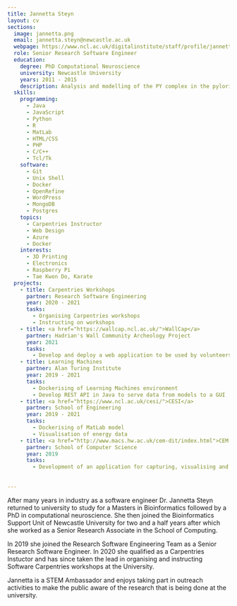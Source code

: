 ```yaml
---
title: Jannetta Steyn
layout: cv
sections:
  image: jannetta.png
  email: jannetta.steyn@newcastle.ac.uk
  webpage: https://www.ncl.ac.uk/digitalinstitute/staff/profile/jannettasteyn.html
  role: Senior Research Software Engineer
  education:
    degree: PhD Computational Neuroscience
    university: Newcastle University
    years: 2011 - 2015
    description: Analysis and modelling of the PY complex in the pyloric circuit of the crab stomatogastric ganglion
  skills:
    programming:
      - Java
      - JavaScript
      - Python
      - R
      - MatLab
      - HTML/CSS
      - PHP
      - C/C++
      - Tcl/Tk
    software:
      - Git
      - Unix Shell
      - Docker
      - OpenRefine
      - WordPress
      - MongoDB
      - Postgres
    topics:
      - Carpentries Instructor
      - Web Design
      - Azure
      - Docker
    interests:
      - 3D Printing
      - Electronics
      - Raspberry Pi
      - Tae Kwon Do, Karate
  projects:
    - title: Carpentries Workshops
      partner: Research Software Engineering
      year: 2020 - 2021
      tasks:
        - Organising Carpentries workshops
        - Instructing on workshops
    - title: <a href="https://wallcap.ncl.ac.uk/">WallCap</a>
      partner: Hadrian's Wall Community Archeology Project
      year: 2021
      tasks:
        - Develop and deploy a web application to be used by volunteers for capturing data about stones that are or were part of Hadrian's wall
    - title: Learning Machines
      partner: Alan Turing Institute
      year: 2019 - 2021
      tasks:
        - Dockerising of Learning Machines environment
        - Develop REST API in Java to serve data from models to a GUI
    - title: <a href="https://www.ncl.ac.uk/cesi/">CESI</a>
      partner: School of Engineering
      year: 2019 - 2021
      tasks:
        - Dockerising of MatLab model
        - Visualisation of energy data
    - title: <a href="http://www.macs.hw.ac.uk/cem-dit/index.html">CEM-DIT</a>
      partner: School of Computer Science
      year: 2019
      tasks:
        - Development of an application for capturing, visualising and manipulating provenance that can be used by decision makers for emergency management
        
    
---
```

After many years in industry as a software engineer Dr. Jannetta Steyn returned to university to study for a Masters in Bioinformatics followed by a PhD in computational neuroscience. She then joined the Bioinformatics Support Unit of Newcastle University for two and a half years after which she worked as a Senior Research Associate in the School of Computing.

In 2019 she joined the Research Software Engineering Team as a Senior Research Software Engineer. In 2020 she qualified as a Carpentries Instuctor and has since taken the lead in organising and instructing Software Carpentries workshops at the University.

Jannetta is a STEM Ambassador and enjoys taking part in outreach activities to make the public aware of the research that is being done at the university.
